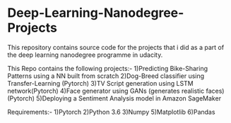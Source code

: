 # Deep-Learning-Nanodegree-Projects
This repository contains source code for the projects that i did as a part of the deep learning nanodegree programme in udacity.

This Repo contains the following projects:-
  1)Predicting Bike-Sharing Patterns using a NN built from scratch
  2)Dog-Breed classifier using Transfer-Learning (Pytorch)
  3)TV Script generation using LSTM network(Pytorch)
  4)Face generator using GANs (generates realistic faces)(Pytorch)
  5)Deploying a Sentiment Analysis model in Amazon SageMaker
  
  
  
Requirements:-
1)Pytorch
2)Python 3.6
3)Numpy
5)Matplotlib
6)Pandas
